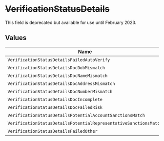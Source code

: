 # ~~VerificationStatusDetails~~

This field is deprecated but available for use until February 2023.


## Values

| Name                                                             | Value                                                            |
| ---------------------------------------------------------------- | ---------------------------------------------------------------- |
| `VerificationStatusDetailsFailedAutoVerify`                      | failedAutoVerify                                                 |
| `VerificationStatusDetailsDocDobMismatch`                        | docDobMismatch                                                   |
| `VerificationStatusDetailsDocNameMismatch`                       | docNameMismatch                                                  |
| `VerificationStatusDetailsDocAddressMismatch`                    | docAddressMismatch                                               |
| `VerificationStatusDetailsDocNumberMismatch`                     | docNumberMismatch                                                |
| `VerificationStatusDetailsDocIncomplete`                         | docIncomplete                                                    |
| `VerificationStatusDetailsDocFailedRisk`                         | docFailedRisk                                                    |
| `VerificationStatusDetailsPotentialAccountSanctionsMatch`        | potentialAccountSanctionsMatch                                   |
| `VerificationStatusDetailsPotentialRepresentativeSanctionsMatch` | potentialRepresentativeSanctionsMatch                            |
| `VerificationStatusDetailsFailedOther`                           | failedOther                                                      |